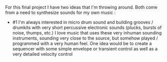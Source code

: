 For this final project I have two ideas that I'm throwing around. Both come from a need to synthesize sounds for my own music :

- #1
    I'm always interested in micro drum sound and building grooves / drumkits with very short percussive electronic sounds (plucks, bursts of noise, thumps, etc.) I love music that uses these very inhuman sounding instruments, sounding very close to the source, but somehow played / programmed with a very human feel. One idea would be to create a sequencer with some simple envelope or transient control as well as a very detailed velocity control
